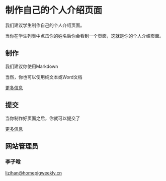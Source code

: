 # 制作自己的个人介绍页面

我们建议学生制作自己的个人介绍页面。

当你在学生列表中点击你的姓名后你会看到一个页面，这就是你的个人介绍页面。

## 制作

我们建议你使用Markdown

当然，你也可以使用纯文本或Word文档

[更多信息](make.md)

## 提交

当你制作好页面之后，你就可以提交了

[更多信息](upload.md)

## 网站管理员

### 李子晗

<lizihan@homepigweekly.cn>
